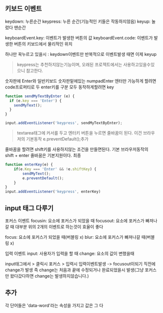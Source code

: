 ## 키보드 이벤트
keydown: 누른순간
keypress: 누른 순간(기능적인 키들은 작동하지않음)
keyup: 눌렀다 땐순간

keyboardEvent.key: 이벤트가 발생한 버튼의 값
keyboardEvent.code: 이벤트가 발생한 버튼의 키보드에서 물리적인 위치

하나만 꾹누르고 있을시 : keydown이벤트만 반복적으로 이벤트발생 때면 이제 keyup
>keypress는 추천하지않는기능이며, 오래된 프로젝트에서는 사용하고있을수있으니 참고한다.

숫자판에 Enter와 일반키보드 숫자판밑에있는 numpadEnter
엔터만 가능하게 할려면 code프로퍼티로 두 enter키를 구분
모두 동작하게할려면 key
```js
function sendMyTextByEnter (e) {
  if (e.key === 'Enter') {
    sendMyText();
  }
}

input.addEventListener('keypress', sendMyTextByEnter);
```
>textarea태그에 커서를 두고 엔터키 버튼을 누르면 줄바꿈이 된다. 이건 브라우저의 기본동작
>e.preventDefault();추가

줄바꿈을 할려면 shift키를 사용하지않는 조건을 만들면된다.
기본 브라우저동작의 shift + enter 줄바꿈은 기본지원이다.
최종
```js
function enterKey(e) {
	if(e.Key === 'Enter' && !e.shiftKey) {
		sendMyText();
		e.preventDefault();
	}
}
input.addEventListener('keypress', enterKey)
```

## input 태그 다루기
포커스 이벤트
focusin: 요소에 포커스가 되었을 때
focusout: 요소에 포커스가 빠져나갈 때
대부분 위의 2개의 이벤트로 하는것이 효율이 좋다

focus: 요소에 포커스가 되었을 때(버블링 x)
blur: 요소에 포커스가 빠져나갈 때(버블링 x)

입력 이벤트
input: 사용자가 입력을 할 때
change: 요소의 값이 변했을때

input태그에서 > 클릭시 포커스 > 입력시 입력이벤트발생 -> focusout이되기 직전에 change가 발생 즉 change는 처음과 끝에 수정되거나 완료되었을시 발생(그냥 포커스만 왔다갔다하면 change는 발생하지않습니다.)

## 추가
각 단어들은 'data-word'라는 속성을 가지고 값은 그 다
